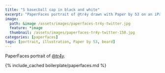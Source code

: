 ```yaml
---
title: "S basecball cap in black and white"
excerpt: "PaperFaces portrait of @tr4y drawn with Paper by 53 on an iPad."
image: 
  path: &image /assets/images/paperfaces-tr4y-twitter.jpg 
  feature: *image
  thumbnail: /assets/images/paperfaces-tr4y-twitter-150.jpg
categories: [paperfaces]
tags: [portrait, illustration, Paper by 53, beard]
---
```


PaperFaces portrait of [@tr4y](https://twitter.com/tr4y).

{% include_cached boilerplate/paperfaces.md %}
